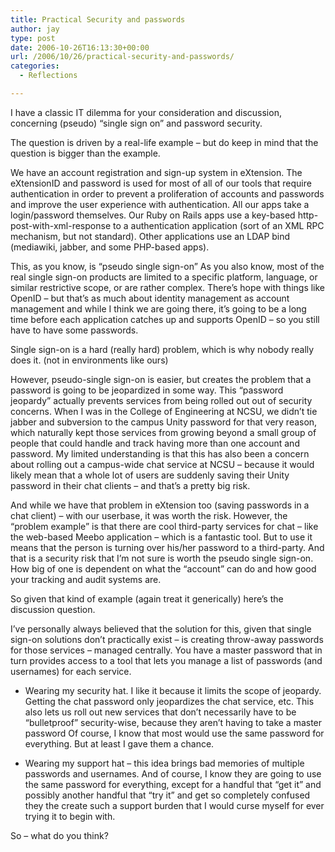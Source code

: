 ```yaml
---
title: Practical Security and passwords
author: jay
type: post
date: 2006-10-26T16:13:30+00:00
url: /2006/10/26/practical-security-and-passwords/
categories:
  - Reflections

---
```

I have a classic IT dilemma for your consideration and discussion, concerning (pseudo) “single sign on” and password security.

The question is driven by a real-life example &#8211; but do keep in mind that the question is bigger than the example.

We have an account registration and sign-up system in eXtension. The eXtensionID and password is used for most of all of our tools that require authentication in order to prevent a proliferation of accounts and passwords and improve the user experience with authentication. All our apps take a login/password themselves. Our Ruby on Rails apps use a key-based http-post-with-xml-response to a authentication application (sort of an XML RPC mechanism, but not standard). Other applications use an LDAP bind (mediawiki, jabber, and some PHP-based apps).

This, as you know, is “pseudo single sign-on” As you also know, most of the real single sign-on products are limited to a specific platform, language, or similar restrictive scope, or are rather complex. There’s hope with things like OpenID &#8211; but that’s as much about identity management as account management and while I think we are going there, it’s going to be a long time before each application catches up and supports OpenID &#8211; so you still have to have some passwords.

Single sign-on is a hard (really hard) problem, which is why nobody really does it. (not in environments like ours)

However, pseudo-single sign-on is easier, but creates the problem that a password is going to be jeopardized in some way. This “password jeopardy” actually prevents services from being rolled out out of security concerns. When I was in the College of Engineering at NCSU, we didn’t tie jabber and subversion to the campus Unity password for that very reason, which naturally kept those services from growing beyond a small group of people that could handle and track having more than one account and password. My limited understanding is that this has also been a concern about rolling out a campus-wide chat service at NCSU &#8211; because it would likely mean that a whole lot of users are suddenly saving their Unity password in their chat clients &#8211; and that’s a pretty big risk.

And while we have that problem in eXtension too (saving passwords in a chat client) &#8211; with our userbase, it was worth the risk. However, the “problem example” is that there are cool third-party services for chat &#8211; like the web-based Meebo application &#8211; which is a fantastic tool. But to use it means that the person is turning over his/her password to a third-party. And that is a security risk that I’m not sure is worth the pseudo single sign-on. How big of one is dependent on what the “account” can do and how good your tracking and audit systems are.

So given that kind of example (again treat it generically) here’s the discussion question.

I’ve personally always believed that the solution for this, given that single sign-on solutions don’t practically exist &#8211; is creating throw-away passwords for those services &#8211; managed centrally. You have a master password that in turn provides access to a tool that lets you manage a list of passwords (and usernames) for each service.

  * Wearing my security hat. I like it because it limits the scope of jeopardy. Getting the chat password only jeopardizes the chat service, etc. This also lets us roll out new services that don’t necessarily have to be “bulletproof” security-wise, because they aren’t having to take a master password Of course, I know that most would use the same password for everything. But at least I gave them a chance.

  * Wearing my support hat &#8211; this idea brings bad memories of multiple passwords and usernames. And of course, I know they are going to use the same password for everything, except for a handful that “get it” and possibly another handful that “try it” and get so completely confused they the create such a support burden that I would curse myself for ever trying it to begin with.

So &#8211; what do you think?